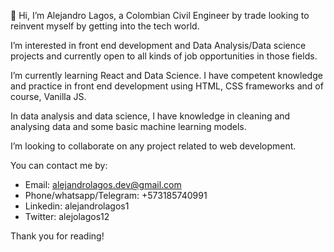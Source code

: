 👋 Hi, I’m Alejandro Lagos, a Colombian Civil Engineer by trade looking to reinvent myself by getting into the tech world.

I’m interested in front end development and Data Analysis/Data science projects and currently open to all kinds of job opportunities in those fields.

I’m currently learning React and Data Science. 
I have competent knowledge and practice in front end development using HTML, CSS frameworks and of course, Vanilla JS. 

In data analysis and data science, I have knowledge in cleaning and analysing data and some basic machine learning models.

I’m looking to collaborate on any project related to web development.


You can contact me by:
- Email: alejandrolagos.dev@gmail.com
- Phone/whatsapp/Telegram: +573185740991
- Linkedin: alejandrolagos1
- Twitter: alejolagos12

Thank you for reading!



